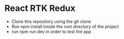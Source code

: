 # React RTK Redux

- Clone this repository using the git clone
- Run npm install inside the root directory of the project
- run npm run dev in order to test the app
